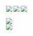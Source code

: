 [//]: 江泽民同志永垂不朽！  
![](https://badgen.net/badge/Designer/GONGYE%20Heyu/blue)
![](https://badgen.net/badge/medor/etaCV/blue)
<img src="https://visitor-badge.glitch.me/badge?page_id=gongyeheyu" />

[![](https://github-readme-stats.vercel.app/api?username=gongyeheyu&show_icons=true)](https://github.com/anuraghazra/github-readme-stats)  
[![](https://github-readme-stats.vercel.app/api/top-langs/?username=gongyeheyu&layout=compact)](https://github.com/anuraghazra/github-readme-stats)
